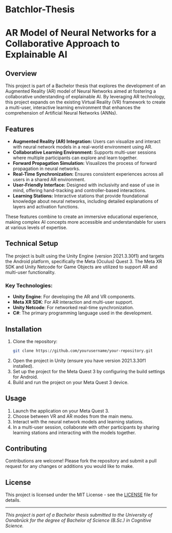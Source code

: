 # Batchlor-Thesis
# AR Model of Neural Networks for a Collaborative Approach to Explainable AI

## Overview

This project is part of a Bachelor thesis that explores the development of an Augmented Reality (AR) model of Neural Networks aimed at fostering a collaborative understanding of explainable AI. By leveraging AR technology, this project expands on the existing Virtual Reality (VR) framework to create a multi-user, interactive learning environment that enhances the comprehension of Artificial Neural Networks (ANNs).

## Features

- **Augmented Reality (AR) Integration:** Users can visualize and interact with neural network models in a real-world environment using AR.
- **Collaborative Learning Environment:** Supports multi-user sessions where multiple participants can explore and learn together.
- **Forward Propagation Simulation:** Visualizes the process of forward propagation in neural networks.
- **Real-Time Synchronization:** Ensures consistent experiences across all users in a shared AR environment.
- **User-Friendly Interface:** Designed with inclusivity and ease of use in mind, offering hand-tracking and controller-based interactions.
- **Learning Stations:** Interactive stations that provide foundational knowledge about neural networks, including detailed explanations of layers and activation functions.

These features combine to create an immersive educational experience, making complex AI concepts more accessible and understandable for users at various levels of expertise.

## Technical Setup

The project is built using the Unity Engine (version 2021.3.30f1) and targets the Android platform, specifically the Meta (Oculus) Quest 3. The Meta XR SDK and Unity Netcode for Game Objects are utilized to support AR and multi-user functionality.

### Key Technologies:

- **Unity Engine**: For developing the AR and VR components.
- **Meta XR SDK**: For AR interaction and multi-user support.
- **Unity Netcode**: For networked real-time synchronization.
- **C#**: The primary programming language used in the development.

## Installation

1. Clone the repository:
    ```bash
    git clone https://github.com/yourusername/your-repository.git
    ```
2. Open the project in Unity (ensure you have version 2021.3.30f1 installed).
3. Set up the project for the Meta Quest 3 by configuring the build settings for Android.
4. Build and run the project on your Meta Quest 3 device.

## Usage

1. Launch the application on your Meta Quest 3.
2. Choose between VR and AR modes from the main menu.
3. Interact with the neural network models and learning stations.
4. In a multi-user session, collaborate with other participants by sharing learning stations and interacting with the models together.

## Contributing

Contributions are welcome! Please fork the repository and submit a pull request for any changes or additions you would like to make.

## License

This project is licensed under the MIT License - see the [LICENSE](LICENSE) file for details.

---

*This project is part of a Bachelor thesis submitted to the University of Osnabrück for the degree of Bachelor of Science (B.Sc.) in Cognitive Science.*
